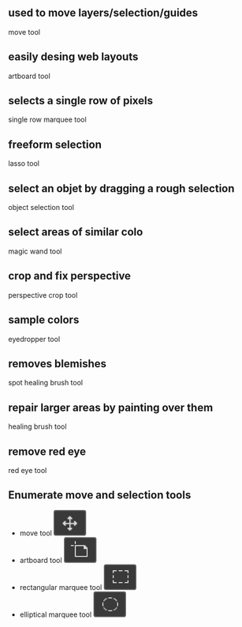 <!--
hello
-->

## used to move layers/selection/guides

move tool

## easily desing web layouts

artboard tool

## selects a single row of pixels

single row marquee tool

## freeform selection

lasso tool

## select an objet by dragging a rough selection

object selection tool

## select areas of similar colo

magic wand tool

## crop and fix perspective

perspective crop tool

## sample colors

eyedropper tool

## removes blemishes

spot healing brush tool

## repair larger areas by painting over them

healing brush tool

## remove red eye

red eye tool

## 

## Enumerate move and selection tools

- move tool ![move tool](Photoshop-Toolbar/photoshop-move-tool.png)
- artboard tool ![alt](Photoshop-Toolbar/photoshop-artboard-tool.png)
- rectangular marquee tool ![alt](Photoshop-Toolbar/photoshop-rectangular-marquee-tool.png)
- elliptical marquee tool ![alt](Photoshop-Toolbar/photoshop-elliptical-marquee-tool.png)
